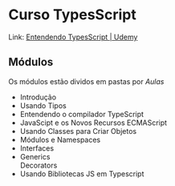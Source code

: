 
<h1>Curso TypesScript</h1>
<p>Link: <a href="https://www.udemy.com/course/typescript-pt/" target="_blank">Entendendo TypesScript | Udemy</a></p>

<h2>Módulos</h2>
<p>Os módulos estão dividos em pastas por <i>Aulas</i></p>

<ul>
  <li>Introdução</li>
  <li>Usando Tipos</li>
  <li>Entendendo o compilador TypeScript</li>
  <li>JavaScipt e os Novos Recursos ECMAScript</li>
  <li>Usando Classes para Criar Objetos</li>
  <li>Módulos e Namespaces</li>
  <li>Interfaces</li>
  <li>Generics</li>
  </li>Decorators</li>
  <li>Usando Bibliotecas JS em Typescript</li>
</ul>
